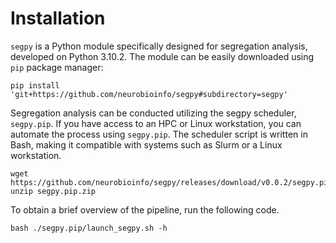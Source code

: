 # Installation
`segpy` is a Python module specifically designed for segregation analysis, developed on Python 3.10.2. The module can be easily downloaded using `pip` package manager:

```
pip install 'git+https://github.com/neurobioinfo/segpy#subdirectory=segpy'
```

Segregation analysis can be conducted utilizing the segpy scheduler, `segpy.pip`. If you have access to an HPC or Linux workstation, you can automate the process using `segpy.pip`. The scheduler script is written in Bash, making it compatible with systems such as Slurm or a Linux workstation.

```
wget https://github.com/neurobioinfo/segpy/releases/download/v0.0.2/segpy.pip.zip
unzip segpy.pip.zip 
```

To obtain a brief overview of the pipeline, run the following code.
```
bash ./segpy.pip/launch_segpy.sh -h
```
